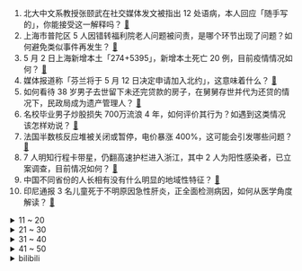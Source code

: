 1. 北大中文系教授张颐武在社交媒体发文被指出 12 处语病，本人回应「随手写的」，你能接受这一解释吗？ [:link:](https://www.zhihu.com/question/531033303)
2. 上海市普陀区 5 人因错转福利院老人问题被问责，是哪个环节出现了问题？如何避免类似事件再发生？ [:link:](https://www.zhihu.com/question/531052208)
3. 5 月 2 日上海新增本土「274+5395」，新增本土死亡 20 例，目前疫情情况如何？ [:link:](https://www.zhihu.com/question/531131924)
4. 媒体报道称「芬兰将于 5 月 12 日决定申请加入北约」，这意味着什么？ [:link:](https://www.zhihu.com/question/531067110)
5. 如何看待 38 岁男子去世留下未还完贷款的房子，在舅舅存世并代为还贷的情况下，民政局成为遗产管理人？ [:link:](https://www.zhihu.com/question/530937337)
6. 名校毕业男子炒股损失 700万流浪 4 年，如何评价其行为？如遇到这类情况该怎样劝说？ [:link:](https://www.zhihu.com/question/531001974)
7. 法国半数核反应堆被关闭或暂停，电价暴涨 400%，这可能会引发哪些问题？ [:link:](https://www.zhihu.com/question/531018991)
8. 7 人明知行程卡带星，仍翻高速护栏进入浙江，其中 2 人为阳性感染者，已立案调查，目前情况如何？ [:link:](https://www.zhihu.com/question/531050231)
9. 中国不同省份的人长相有没有什么明显的地域性特征？ [:link:](https://www.zhihu.com/question/26437234)
10. 印尼通报 3 名儿童死于不明原因急性肝炎，正全面检测病因，如何从医学角度解读？ [:link:](https://www.zhihu.com/question/531058166)
<details>
<summary>11 ~ 20</summary>

11. 金庸小说中丐帮为何没落了？ [:link:](https://www.zhihu.com/question/336208753)
12. 为什么碳水和糖才是长胖元凶，明明脂肪热量更高啊？ [:link:](https://www.zhihu.com/question/406770433)
13. 网曝武汉一物业员工在业主车下安不明装置，是做什么用的？物业员工可能承担哪些责任？ [:link:](https://www.zhihu.com/question/530999355)
14. 如何看待安迪背着爱马仕却不知道是爱马仕包包的事情？ [:link:](https://www.zhihu.com/question/48613519)
15. 那些小说中的渡劫可不可以用绝缘体包裹全身，以此来达到不被雷劈呢？ [:link:](https://www.zhihu.com/question/449057976)
16. AI 是不是已经毁了围棋这一古老的游戏？ [:link:](https://www.zhihu.com/question/266132270)
17. 我刚毕业没有存款，家里面也帮不了，我年薪 250,000 是先买房还是先买车？ [:link:](https://www.zhihu.com/question/530943597)
18. 印度冻结小米48亿资产之后，为什么很多原来不看好小米的人都开始支持小米了？ [:link:](https://www.zhihu.com/question/530996626)
19. 5 月 3 日至 5 日北京 12 个区连续开展三轮区域核酸筛查，这对疫情防控有哪些帮助？ [:link:](https://www.zhihu.com/question/531066486)
20. 手动挡老司机停车熄火后，为何要挂 1 挡? [:link:](https://www.zhihu.com/question/525483316)
</details>
<details>
<summary>21 ~ 30</summary>

21. 如果华为手机倒下之后，谁能来填补国产高端手机的空白？ [:link:](https://www.zhihu.com/question/457102074)
22. 拜登任期内首个对台军售案被叫停，反映了哪些问题？ [:link:](https://www.zhihu.com/question/531027055)
23. 媒体报道浙江杭州一男子秃顶求医无效，尝试半月不用洗发水竟长出头发，这有可能吗？如何从科学角度解释？ [:link:](https://www.zhihu.com/question/530973525)
24. 《间谍过家家》是否会成为新一代《国王排名》？为什么？ [:link:](https://www.zhihu.com/question/530910280)
25. 刘畊宏带火小店瑜伽垫销量翻三倍，他的爆红体现了当代年轻人怎样的生活态度？ [:link:](https://www.zhihu.com/question/531018198)
26. 怎样看待马琳琳称在练习中跳出4A？ [:link:](https://www.zhihu.com/question/531010326)
27. 当地时间 5 月 1 日俄罗斯国防部宣布，将用导弹打击敖德萨附近军用机场，目前当地局势如何？ [:link:](https://www.zhihu.com/question/531019782)
28. 如何看待珀莱雅羽感防晒产品批次存在差异，批次存在差异会影响使用吗？ [:link:](https://www.zhihu.com/question/530528224)
29. 在现实中，哪个网文作家最能打？ [:link:](https://www.zhihu.com/question/530510653)
30. 5 月 2 日北京新增 51 例本土确诊、11 例本土无症状，目前疫情情况如何？ [:link:](https://www.zhihu.com/question/531132059)
</details>
<details>
<summary>31 ~ 40</summary>

31. 6 岁孩子刚开始练习写字，手腕总是不自觉地往里勾，动不动就说自己写字累了，怎么纠正不良的写字习惯？ [:link:](https://www.zhihu.com/question/529075750)
32. 如何一两句话让原神角色破防？ [:link:](https://www.zhihu.com/question/530664627)
33. 如何评价电影《我是真的讨厌异地恋》？ [:link:](https://www.zhihu.com/question/503077517)
34. 父母应不应该如实告诉孩子家庭经济状况？ [:link:](https://www.zhihu.com/question/530911993)
35. 美国暴发 H3N8 亚型马流感疫情，这一病毒会传人吗？有哪些危害？ [:link:](https://www.zhihu.com/question/530897329)
36. 电视剧《风起陇西》第 9-12 集拍得怎么样？哪些剧情点值得关注？ [:link:](https://www.zhihu.com/question/530805133)
37. 如何评价纪录片《侣行十年》的十年冒险，你也有过十年里无法忘记的瞬间吗？ [:link:](https://www.zhihu.com/question/531020403)
38. 如何评价俄乌战争中俄军的战术水平？ [:link:](https://www.zhihu.com/question/529033025)
39. 关于对光圈和像素最近发现一个很有趣的现象，各位大佬怎么看？ [:link:](https://www.zhihu.com/question/530236918)
40. 我是一个初一的小学妹，成绩一开始还可以，现在成绩一直下滑，该怎么补回来？ [:link:](https://www.zhihu.com/question/531001157)
</details>
<details>
<summary>41 ~ 50</summary>

41. 还有36天高考，成绩有可能提100分吗？ [:link:](https://www.zhihu.com/question/530999643)
42. 零基础人群能读懂的计算机原理类书籍有哪些？ [:link:](https://www.zhihu.com/question/281496032)
43. 俄乌战争是否会给欧洲带来长远的和平？ [:link:](https://www.zhihu.com/question/530694579)
44. 5 月 1 日北京新增 36 例本土确诊病例，5 例本土无症状感染者，目前疫情情况如何？ [:link:](https://www.zhihu.com/question/531000600)
45. 有没有一瞬间你很讨厌自己的室友？ [:link:](https://www.zhihu.com/question/530892034)
46. 电视剧《天道》中鬼才丁元英的哲学思想对你有什么启发？ [:link:](https://www.zhihu.com/question/65699078)
47. Python 从入门到精通推荐看哪些书籍呢？ [:link:](https://www.zhihu.com/question/487006622)
48. 我一个初二的人，将面临地生中考却努力不起来，该怎么办？ [:link:](https://www.zhihu.com/question/530942654)
49. 作为一名开发者，对你影响最深的书籍是哪一本？ [:link:](https://www.zhihu.com/question/527688761)
50. 现在入手显卡还是等 40 系？ [:link:](https://www.zhihu.com/question/524746075)
</details><details>
<summary>bilibili</summary>

1. 【老番茄】史上最骚杀手(番外篇③) [:link:](//www.bilibili.com/video/BV1E34y1a7vU)
2. 不要“做”挑战？（第十五期） [:link:](//www.bilibili.com/video/BV1aL4y1c7Wo)
3. 甄嬛：皇上萨日朗！！！ [:link:](//www.bilibili.com/video/BV1v44y137qK)
4. 太恐怖了！我们经历了无限循环！！！ [:link:](//www.bilibili.com/video/BV1HF411T7oV)
5. 李子柒律师声明 [:link:](//www.bilibili.com/video/BV1gr4y187Xa)
6. 【原创分镜动画】Eyes that Watch the World [:link:](//www.bilibili.com/video/BV1W541127zq)
7. 五一飞2千公里，重回故地，感慨万千。 [:link:](//www.bilibili.com/video/BV1Nr4y187PK)
8. 【warma】你也在郁闷吗？来看点轻松的吧！ [:link:](//www.bilibili.com/video/BV1t44y1g7e6)
9. 祖 国 恩 人 特 鲁 希 略【奇葩小国35】 [:link:](//www.bilibili.com/video/BV1sB4y1m73m)
10. 知名女星走私的新型毒品，00后竟是目标用户？我顺势扒出了整条新型毒品产业链！【洞察社会系列72】 [:link:](//www.bilibili.com/video/BV1CR4y1K72L)
<details>
<summary>11 ~ 20</summary>

11. 看完4月新番，吓得我当场打开了剪辑软件！【泛式】 [:link:](//www.bilibili.com/video/BV19v4y1N7pJ)
12. Ohhhh！鲜浓的汁水er，爆了一嘴er！ [:link:](//www.bilibili.com/video/BV1VR4y1N7pG)
13. 《明日方舟》EP - Awaken [:link:](//www.bilibili.com/video/BV1QA4y1D7x8)
14. “山城小栗旬”给“宫崎骏”剪发？ [:link:](//www.bilibili.com/video/BV1c44y1u7up)
15. 【Luxiem】Ike Eveland【B站自我介绍】 [:link:](//www.bilibili.com/video/BV1YB4y127Rw)
16. 【Luxiem】Shu Yamino【B站自我介绍】 [:link:](//www.bilibili.com/video/BV1sL4y1V7ez)
17. “读评论”190身高烦恼 [:link:](//www.bilibili.com/video/BV1KR4y1N7xj)
18. P城一个德莱文 [:link:](//www.bilibili.com/video/BV19a411Y78W)
19. 鱼   雷 ！【C4快乐阴人流#28】 [:link:](//www.bilibili.com/video/BV1SY4y1877N)
20. 【天赐的声音】周深 胡梦周《调查中》 [:link:](//www.bilibili.com/video/BV173411K7fQ)
</details>
<details>
<summary>21 ~ 30</summary>

21. 【Luxiem】Luca Kaneshiro【B站自我介绍】 [:link:](//www.bilibili.com/video/BV1wi4y1m7eV)
22. 这是不是你们要的变装 很凉快那种 [:link:](//www.bilibili.com/video/BV1o44y1g7Nw)
23. b站首个学生时代最全攻略！选科/择校/专业/职业/读研/地区选择方法论大集合！ [:link:](//www.bilibili.com/video/BV1yr4y1b71Q)
24. 准备骗我前，请把我的大学名字再念一遍！ [:link:](//www.bilibili.com/video/BV1c44y137qN)
25. “你要带着土鸡蛋，偷偷进村，然后惊艳所有人…” [:link:](//www.bilibili.com/video/BV1US4y187DH)
26. infinity [:link:](//www.bilibili.com/video/BV1mR4y1K7SB)
27. 这是女人之间的战斗 [:link:](//www.bilibili.com/video/BV1TR4y1P7rN)
28. 必须和拖堂抗衡！ [:link:](//www.bilibili.com/video/BV1VF411u7Xz)
29. 花7天做了只黄金脆皮烤鸡 竟然是钢化膜的口感！？？ [:link:](//www.bilibili.com/video/BV1eu411C7jX)
30. 《B 站 各 等 级 用 户 现 状  ③》 [:link:](//www.bilibili.com/video/BV1jB4y1m7tP)
</details>
<details>
<summary>31 ~ 40</summary>

31. 【这就是五一吗？】 [:link:](//www.bilibili.com/video/BV1DL4y1F7s3)
32. 小潮team的隔离生活 [:link:](//www.bilibili.com/video/BV1hY4y1k7No)
33. 从来没有一个省，能像河北这么复杂【中国城市观察22】 [:link:](//www.bilibili.com/video/BV1yA4y1D7Gf)
34. 【生存爆肝一年，建出一座城后】我才发现我错了，这只是一座“徒有其表”的城市 [:link:](//www.bilibili.com/video/BV1Fu411r72u)
35. 【最吓人赛车】几十个观众被斩首，冠军无视尸体照样领奖 [:link:](//www.bilibili.com/video/BV1YY4y1k7wH)
36. 评分3.7！开扒奥特曼系列最烂之作！每个奥迷想遗忘的黑历史！ [:link:](//www.bilibili.com/video/BV1sB4y117oG)
37. 跌宕起伏大师局！我宁愿做错也不要什么都不做！ [:link:](//www.bilibili.com/video/BV1MF411T7Y1)
38. 怪我，不该在路上乱捡东西 [:link:](//www.bilibili.com/video/BV1v5411R7yr)
39. 来自七星通缉下送外卖的压迫感，耶，我终于做到了！ [:link:](//www.bilibili.com/video/BV1nY4y1h7LW)
40. 【JUMP】为何米哈游总喜欢作死 [:link:](//www.bilibili.com/video/BV1444y137YC)
</details>
<details>
<summary>41 ~ 50</summary>

41. （这也能解说？！）史上最燃的弹珠大赛【第十弹】恐怖加速！新世代降临！ [:link:](//www.bilibili.com/video/BV1bR4y1P7e5)
42. 1996年的中国发生了什么？【激荡四十年·1996】 [:link:](//www.bilibili.com/video/BV1oL4y1V7v2)
43. 【明日方舟】“愚人号”SN-1~10平民全关卡低配攻略！(含EX关)阵容平民+低练度+语音详解的愉悦攻略！（更新中）《明日方舟》|魔法Zc目录 [:link:](//www.bilibili.com/video/BV1BA4y1D7HV)
44. 宠物一分为二术，毛毛再也不用丢啦， 收集起来就可以多了一个小小的它啦～ [:link:](//www.bilibili.com/video/BV1r541117Wk)
45. 梁山最帅ADC：公明哥哥由我守护！《水浒传》P19 [:link:](//www.bilibili.com/video/BV1MY4y1h7kY)
46. 它改编自最残酷的现实，却被痛批价值观不正确 [:link:](//www.bilibili.com/video/BV1Pr4y1n7UL)
47. 多少个赞，明天射多少箭。（几个月没射箭了）【b友们收手吧，我以为我截止了，原来你们还没截止(ﾟДﾟ)ﾉ】 [:link:](//www.bilibili.com/video/BV1xY4y187Fi)
48. 这是什么造型，光线反射之后的效果 [:link:](//www.bilibili.com/video/BV1fu411k7Rt)
49. 【时代少年团】劳动节特辑 [:link:](//www.bilibili.com/video/BV1ZT4y1r7ZT)
50. 让老外来感受一下中国苗刀，女生练出来还真是内卷。就是结尾有点辣哭啊…… [:link:](//www.bilibili.com/video/BV1PS4y1h7id)
</details>
<details>
<summary>51 ~ 60</summary>

51. 什么样的人会把自己炫洗衣机里啊！ [:link:](//www.bilibili.com/video/BV1TS4y1w7pZ)
52. 【CSVR】在枪战时拔掉了敌人弹匣！ [:link:](//www.bilibili.com/video/BV1Ni4y1U7Z9)
53. 谁让你这样学化学的？ [:link:](//www.bilibili.com/video/BV16B4y1171F)
54. 一根接近1米长的巨大牛鞭，炖上2小时，弹嫩爽脆鲜甜无比！ [:link:](//www.bilibili.com/video/BV1vS4y1a7iu)
55. 五 一 脱 单 指 南  ！！！ [:link:](//www.bilibili.com/video/BV1DS4y1a7ps)
56. 为什么会给老鼠立一座纪念碑？致敬实验室牺牲的小白鼠 [:link:](//www.bilibili.com/video/BV1mS4y1c7WN)
57. 整个世界都变成玩具？！辗转多地拍摄，玩转移轴摄影 [:link:](//www.bilibili.com/video/BV1uZ4y1y7PV)
58. 【阿斗】爆肝4个月，世界评分最高的电视剧一次看爽！详细解说《绝命毒师》1-5季 [:link:](//www.bilibili.com/video/BV1b44y1g7UD)
59. 《孙 悟 空 的 救 赎》—六耳传 [:link:](//www.bilibili.com/video/BV1oY411w7jM)
60. 进来让世界感受一下什么是内卷王中王！！ [:link:](//www.bilibili.com/video/BV1uS4y1w7GK)
</details>
<details>
<summary>61 ~ 70</summary>

61. 零下-78℃极限散热！把100斤干冰塞进机箱，让CPU瞬间飞升！【科技达】 [:link:](//www.bilibili.com/video/BV1vT4y1r7ik)
62. 【水果猎人】网络热门水果鉴定7 [:link:](//www.bilibili.com/video/BV19r4y1J7dB)
63. 作词的和作曲的都沉默了 [:link:](//www.bilibili.com/video/BV1gr4y1n7CE)
64. 穿搭 ，但是渐变色 [:link:](//www.bilibili.com/video/BV1n44y1376N)
65. 当我把妈妈做的菜和外卖调包，看她能发现么？ [:link:](//www.bilibili.com/video/BV1S44y1g7cM)
66. 在家也能环游世界？ [:link:](//www.bilibili.com/video/BV1KF411T7e5)
67. 绍兴这个时候的田野，有桑葚，有嘎公，这是我们从小吃到大的美味。 [:link:](//www.bilibili.com/video/BV1pL4y1c78u)
68. 新人报道！南大新校园卡背后的女人找到啦~ [:link:](//www.bilibili.com/video/BV1NB4y117e3)
69. 【原神剧场】𝑷𝒐𝒍𝒊𝒔𝒉𝒆𝒅 𝑷𝒆𝒓𝒇𝒐𝒓𝒎𝒂𝒏𝒄𝒆/全员女团向 [:link:](//www.bilibili.com/video/BV1V3411K7SQ)
70. 好好一个大学生，怎么一隔离，就创造科学奇迹！？ [:link:](//www.bilibili.com/video/BV15a411a7Vf)
</details>
<details>
<summary>71 ~ 80</summary>

71. 王老六：是时候说再见了 [:link:](//www.bilibili.com/video/BV1yi4y1m7TW)
72. 遇见问题不求人，这几个电话，一打一个准 [:link:](//www.bilibili.com/video/BV19Y411P7LY)
73. 自己吹的牛，哭着也要实现了 [:link:](//www.bilibili.com/video/BV1jB4y117ZA)
74. 谁是红军里的哆啦A梦？【毒舌的南瓜】 [:link:](//www.bilibili.com/video/BV1Ni4y1U7Bv)
75. 37首刻在DNA的古装剧神曲！第一首就破防 [:link:](//www.bilibili.com/video/BV1cL4y157PD)
76. 【我的世界建筑教学】一个设计师挖的洞... [:link:](//www.bilibili.com/video/BV18F411u7vQ)
77. 听君一席话，胜读十年书！！！ [:link:](//www.bilibili.com/video/BV1uB4y117kM)
78. 《做球两个月，切球两分钟》 [:link:](//www.bilibili.com/video/BV1CY4y1t7Ed)
79. 假期Day1 ｜本草纲目&女神操 快乐跟练 [:link:](//www.bilibili.com/video/BV12Y4y1t7P1)
80. 动漫里反派的一生是如何度过的 [:link:](//www.bilibili.com/video/BV1oS4y1a7DZ)
</details>
<details>
<summary>81 ~ 90</summary>

81. 我花了300小时在vr里造出了高达 [:link:](//www.bilibili.com/video/BV1n541117LB)
82. 全网1000万粉丝博主请吃海鲜大餐，遇“黑粉”竟对他做这种事 [:link:](//www.bilibili.com/video/BV16F411u7UL)
83. 史诗级演奏《环太平洋》！两个人VS交响乐团？！！【尔东和小明】 [:link:](//www.bilibili.com/video/BV1xT4y1r71j)
84. 【苏星河】我用这没人在意的功能，做出了没人敢想的事情 [:link:](//www.bilibili.com/video/BV1XS4y1871A)
85. 大胸微胖，第一次尝试新中式旗袍！结果居然… [:link:](//www.bilibili.com/video/BV1Xi4y1m7d5)
86. 关于“抑郁症”，我有这些话想说 | 我找到了我人生的使命 [:link:](//www.bilibili.com/video/BV1XS4y187i8)
87. 当学生上网课不小心开了麦时 [:link:](//www.bilibili.com/video/BV1KY4y1h789)
88. 【美食区联唱】绵羊料理、小文哥、蛋黄派、盗月社等UP献声丨百位UP主联唱，庆祝建团百年⑨ [:link:](//www.bilibili.com/video/BV1kF411T7dc)
89. 【原神/𝙎𝙝𝙖𝙙𝙤𝙬 𝙊𝙛 𝙏𝙝𝙚 𝙎𝙪𝙣】来自提瓦特大陆的视觉盛宴 ! [:link:](//www.bilibili.com/video/BV1BB4y1m7aw)
90. 【硬件科普】固态硬盘的缓存是干什么的？有缓存和无缓存有什么区别？ [:link:](//www.bilibili.com/video/BV1aF411u7Ct)
</details>
<details>
<summary>91 ~ 100</summary>

91. 水 是 剧 毒 的 [:link:](//www.bilibili.com/video/BV193411K7fg)
92. 就这演技这气场，我一度怀疑他是重生穿越来的！ [:link:](//www.bilibili.com/video/BV1i44y1g7Xt)
93. 喷射战士：任天堂对射击游戏的颠覆性诠释 [:link:](//www.bilibili.com/video/BV11T4y1r7ix)
94. 早期帝君出征视频流出，帅爆了 [:link:](//www.bilibili.com/video/BV11r4y1b7so)
95. 【愚人号】SN-1至SN-10 摆完挂机 简单好抄（附带CE-6和LS-6） [:link:](//www.bilibili.com/video/BV19S4y187w2)
96. 你的肺部，设计得有多垃圾？ [:link:](//www.bilibili.com/video/BV1J541117iJ)
97. 天天酷跑终点竟是虚空！2秒冲刺10W米，造就全服第一！不开挂结算成功 [:link:](//www.bilibili.com/video/BV163411K7wV)
98. ⚡️  猫  核  老  鼠  ⚡️ [:link:](//www.bilibili.com/video/BV115411m7rn)
99. 实测丨不为人知的大牌内部物料，实用还能装X？ [:link:](//www.bilibili.com/video/BV18541117Yx)
100. 洛天依 原创《白鸟过河滩》 [:link:](//www.bilibili.com/video/BV1wT4y1k7Pw)
</details></details>